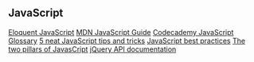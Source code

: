 ## JavaScript

<a href="http://eloquentjavascript.net/" target="_blank">
Eloquent JavaScript</a>

<a href="https://developer.mozilla.org/en-US/docs/Web/JavaScript/Guide" target="_blank">
MDN JavaScript Guide</a>

<a href="https://www.codecademy.com/articles/glossary-javascript" target="_blank">
Codecademy JavaScript Glossary</a>

<a href="https://discussions.udacity.com/t/5-neat-javascript-tips-and-tricks-intermediate/25008" target="_blank">
5 neat JavaScript tips and tricks</a>

<a href="https://www.thinkful.com/learn/javascript-best-practices-1/" target="_blank">
JavaScript best practices</a>

<a href="https://medium.com/javascript-scene/the-two-pillars-of-javascript-ee6f3281e7f3" target="_blank">
The two pillars of JavasCript</a>

<a href="http://api.jquery.com/" target="_blank">
jQuery API documentation</a>
